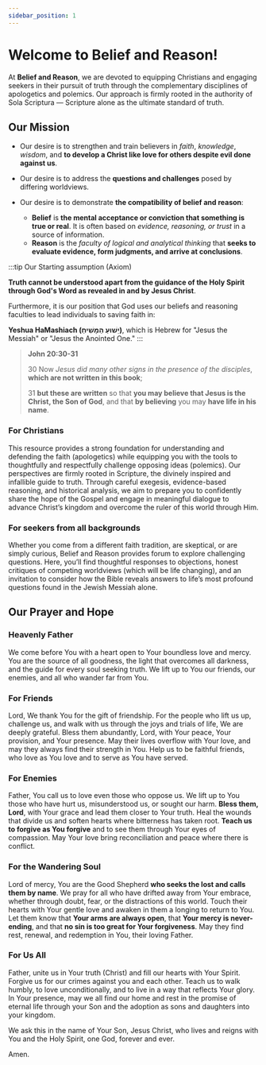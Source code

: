 ```yaml
---
sidebar_position: 1
---
```



# Welcome to Belief and Reason!



At **Belief and Reason**, we are devoted to equipping Christians and engaging seekers in their pursuit of truth through the complementary disciplines of apologetics and polemics. Our approach is firmly rooted in the authority of Sola Scriptura — Scripture alone as the ultimate standard of truth.



## Our Mission
* Our desire is to strengthen and train believers in _faith_, _knowledge_, _wisdom_, and **to develop a Christ like love for others despite evil done against us**.

* Our desire is to address the **questions and challenges** posed by differing worldviews.

* Our desire is to demonstrate **the compatibility of belief and reason**:
  * **Belief** is **the mental acceptance or conviction that something is true or real**. It is often based on _evidence, reasoning, or trust_ in a source of information. 
  * **Reason** is the _faculty of logical and analytical thinking_ that **seeks to evaluate evidence, form judgments, and arrive at conclusions**. 

:::tip Our Starting assumption (Axiom)

**Truth cannot be understood apart from the guidance of the Holy Spirit through God's Word as revealed in and by Jesus Christ**. 

Furthermore, it is our position that God uses our beliefs and reasoning faculties to lead individuals to saving faith in:

**Yeshua HaMashiach (יֵשׁוּעַ הַמָּשִׁיחַ)**, which is Hebrew for "Jesus the Messiah" or "Jesus the Anointed One."
:::


>**John 20:30-31**
>
>30 Now _Jesus did many other signs in the presence of the disciples_, **which are not written in this book**; 
>
>31 **but these are written** so that **you may believe that Jesus is the Christ, the Son of God**, and that **by believing** you may **have life in his name**.



### For Christians
This resource provides a strong foundation for understanding and defending the faith (apologetics) while equipping you with the tools to thoughtfully and respectfully challenge opposing ideas (polemics). Our perspectives are firmly rooted in Scripture, the divinely inspired and infallible guide to truth. Through careful exegesis, evidence-based reasoning, and historical analysis, we aim to prepare you to confidently share the hope of the Gospel and engage in meaningful dialogue to advance Christ’s kingdom and overcome the ruler of this world through Him.

### For seekers from all backgrounds
Whether you come from a different faith tradition, are skeptical, or are simply curious, Belief and Reason provides forum to explore challenging questions. Here, you’ll find thoughtful responses to objections, honest critiques of competing worldviews (which will be life changing), and an invitation to consider how the Bible reveals answers to life’s most profound questions found in the Jewish Messiah alone. 


## Our Prayer and Hope

### Heavenly Father
We come before You with a heart open to Your boundless love and mercy. You are the source of all goodness, the light that overcomes all darkness, and the guide for every soul seeking truth. We lift up to You our friends, our enemies, and all who wander far from You.

### For Friends
Lord, We thank You for the gift of friendship. For the people who lift us up, challenge us, and walk with us through the joys and trials of life, We are deeply grateful. Bless them abundantly, Lord, with Your peace, Your provision, and Your presence. May their lives overflow with Your love, and may they always find their strength in You. Help us to be faithful friends, who love as You love and to serve as You have served.

### For Enemies
Father, You call us to love even those who oppose us. We lift up to You those who have hurt us, misunderstood us, or sought our harm. **Bless them, Lord**, with Your grace and lead them closer to Your truth. Heal the wounds that divide us and soften hearts where bitterness has taken root. **Teach us to forgive as You forgive** and to see them through Your eyes of compassion. May Your love bring reconciliation and peace where there is conflict.

### For the Wandering Soul
Lord of mercy, You are the Good Shepherd **who seeks the lost and calls them by name**. We pray for all who have drifted away from Your embrace, whether through doubt, fear, or the distractions of this world. Touch their hearts with Your gentle love and awaken in them a longing to return to You. Let them know that **Your arms are always open**, that **Your mercy is never-ending**, and that **no sin is too great for Your forgiveness**. May they find rest, renewal, and redemption in You, their loving Father.

### For Us All
Father, unite us in Your truth (Christ) and fill our hearts with Your Spirit. Forgive us for our crimes against you and each other. Teach us to walk humbly, to love unconditionally, and to live in a way that reflects Your glory. In Your presence, may we all find our home and rest in the promise of eternal life through your Son and the adoption as sons and daughters into your kingdom.

We ask this in the name of Your Son, Jesus Christ, who lives and reigns with You and the Holy Spirit, one God, forever and ever.

Amen.
